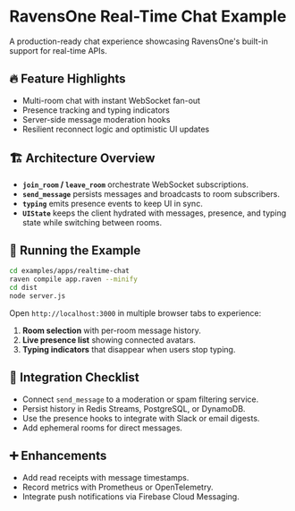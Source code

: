 # RavensOne Real-Time Chat Example

A production-ready chat experience showcasing RavensOne's built-in support for
real-time APIs.

## 🔥 Feature Highlights

- Multi-room chat with instant WebSocket fan-out
- Presence tracking and typing indicators
- Server-side message moderation hooks
- Resilient reconnect logic and optimistic UI updates

## 🏗️ Architecture Overview

- **`join_room` / `leave_room`** orchestrate WebSocket subscriptions.
- **`send_message`** persists messages and broadcasts to room subscribers.
- **`typing`** emits presence events to keep UI in sync.
- **`UIState`** keeps the client hydrated with messages, presence, and typing
  state while switching between rooms.

## 🚀 Running the Example

```bash
cd examples/apps/realtime-chat
raven compile app.raven --minify
cd dist
node server.js
```

Open `http://localhost:3000` in multiple browser tabs to experience:

1. **Room selection** with per-room message history.
2. **Live presence list** showing connected avatars.
3. **Typing indicators** that disappear when users stop typing.

## 🔌 Integration Checklist

- Connect `send_message` to a moderation or spam filtering service.
- Persist history in Redis Streams, PostgreSQL, or DynamoDB.
- Use the presence hooks to integrate with Slack or email digests.
- Add ephemeral rooms for direct messages.

## ➕ Enhancements

- Add read receipts with message timestamps.
- Record metrics with Prometheus or OpenTelemetry.
- Integrate push notifications via Firebase Cloud Messaging.
